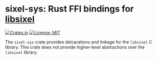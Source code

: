 # sixel-sys: Rust FFI bindings for [libsixel](https://github.com/saitoha/libsixel)

[![Crates.io](https://img.shields.io/crates/v/sixel-sys.svg)](https://crates.io/crates/sixel-sys)
[![License: MIT](https://img.shields.io/badge/license-MIT-blue.svg)](LICENSE-MIT)

The `sixel-sys` crate provides delcarations and linkage for the `libsixel` C library.
This crate does not provide higher-level abstractions over the `libsixel` library.
